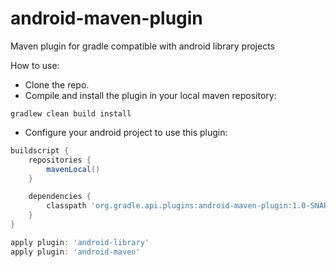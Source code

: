 android-maven-plugin
====================

Maven plugin for gradle compatible with android library projects


How to use:

 - Clone the repo.
 - Compile and install the plugin in your local maven repository:
```
gradlew clean build install
```
 - Configure your android project to use this plugin:

```Groovy
buildscript {
	repositories {
		mavenLocal()
	}

	dependencies {
		classpath 'org.gradle.api.plugins:android-maven-plugin:1.0-SNAPSHOT'
	}
}

apply plugin: 'android-library'
apply plugin: 'android-maven'
```
	


